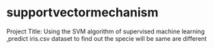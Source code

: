 # supportvectormechanism
Project Title: Using the SVM algorithm of supervised machine learning ,predict iris.csv dataset to find out the specie will be same are different
